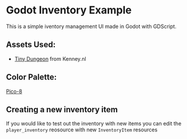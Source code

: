 # Godot Inventory Example

This is a simple iventory management UI made in Godot with GDScript. 

## Assets Used:
- [Tiny Dungeon](https://kenney.nl/assets/tiny-dungeon) from Kenney.nl


## Color Palette:
[Pico-8](https://lospec.com/palette-list/pico-8)


## Creating a new inventory item
If you would like to test out the inventory with new items you can edit the `player_inventory` reosource with new `InventoryItem` resources
